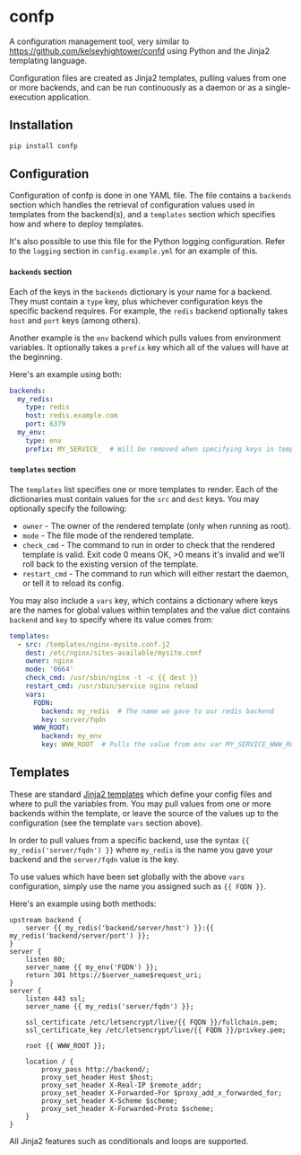 confp
=====

A configuration management tool, very similar to https://github.com/kelseyhightower/confd using
Python and the Jinja2 templating language.

Configuration files are created as Jinja2 templates, pulling values from one or more backends, and
can be run continuously as a daemon or as a single-execution application.

Installation
------------

```bash
pip install confp
```

Configuration
-------------

Configuration of confp is done in one YAML file. The file contains a `backends` section which
handles the retrieval of configuration values used in templates from the backend(s), and a
`templates` section which specifies how and where to deploy templates.

It's also possible to use this file for the Python logging configuration. Refer to the `logging`
section in `config.example.yml` for an example of this.

#### `backends` section

Each of the keys in the `backends` dictionary is your name for a backend. They must contain
a `type` key, plus whichever configuration keys the specific backend requires. For example, the
`redis` backend optionally takes `host` and `port` keys (among others).

Another example is the `env` backend which pulls values from environment variables. It optionally
takes a `prefix` key which all of the values will have at the beginning.

Here's an example using both:

```yaml
backends:
  my_redis:
    type: redis
    host: redis.example.com
    port: 6379
  my_env:
    type: env
    prefix: MY_SERVICE_  # Will be removed when specifying keys in templates
```

#### `templates` section

The `templates` list specifies one or more templates to render. Each of the dictionaries must
contain values for the `src` and `dest` keys. You may optionally specify the following:

- `owner` - The owner of the rendered template (only when running as root).
- `mode` - The file mode of the rendered template.
- `check_cmd` - The command to run in order to check that the rendered template is valid. Exit
code 0 means OK, >0 means it's invalid and we'll roll back to the existing version of the template.
- `restart_cmd` - The command to run which will either restart the daemon, or tell it to reload its
config.

You may also include a `vars` key, which contains a dictionary where keys are the names for global
values within templates and the value dict contains `backend` and `key` to specify where its value
comes from:

```yaml
templates:
  - src: /templates/nginx-mysite.conf.j2
    dest: /etc/nginx/sites-available/mysite.conf
    owner: nginx
    mode: '0664'
    check_cmd: /usr/sbin/nginx -t -c {{ dest }}
    restart_cmd: /usr/sbin/service nginx reload
    vars:
      FQDN:
        backend: my_redis  # The name we gave to our redis backend
        key: server/fqdn
      WWW_ROOT:
        backend: my_env
        key: WWW_ROOT  # Pulls the value from env var MY_SERVICE_WWW_ROOT (see prefix above)
```

Templates
---------

These are standard [Jinja2 templates](http://jinja.pocoo.org/docs/latest/templates/) which define
your config files and where to pull the variables from. You may pull values from one or more
backends within the template, or leave the source of the values up to the configuration (see the
template `vars` section above).

In order to pull values from a specific backend, use the syntax `{{ my_redis('server/fqdn') }}`
where `my_redis` is the name you gave your backend and the `server/fqdn` value is the key.

To use values which have been set globally with the above `vars` configuration, simply use the
name you assigned such as `{{ FQDN }}`.

Here's an example using both methods:

```
upstream backend {
    server {{ my_redis('backend/server/host') }}:{{ my_redis('backend/server/port') }};
}
server {
    listen 80;
    server_name {{ my_env('FQDN') }};
    return 301 https://$server_name$request_uri;
}
server {
    listen 443 ssl;
    server_name {{ my_redis('server/fqdn') }};

    ssl_certificate /etc/letsencrypt/live/{{ FQDN }}/fullchain.pem;
    ssl_certificate_key /etc/letsencrypt/live/{{ FQDN }}/privkey.pem;

    root {{ WWW_ROOT }};

    location / {
        proxy_pass http://backend/;
        proxy_set_header Host $host;
        proxy_set_header X-Real-IP $remote_addr;
        proxy_set_header X-Forwarded-For $proxy_add_x_forwarded_for;
        proxy_set_header X-Scheme $scheme;
        proxy_set_header X-Forwarded-Proto $scheme;
    }
}
```

All Jinja2 features such as conditionals and loops are supported.
